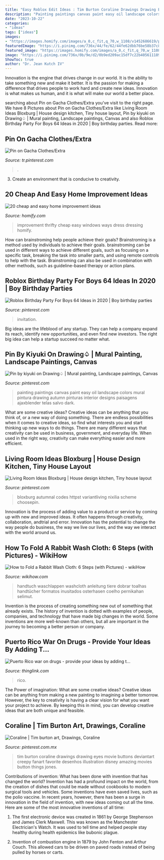 ```yaml
---
title: "Easy Roblox Edit Ideas : Tim Burton Coraline Drawings Drawing Eyes Movie Buttons Deviantart Creepy Fanart Favorite Desenhos Illustration Disney Amazing Movies Button Things Jones"
description: "Painting paintings canvas paint easy oil landscape colors mural pintura drawing autumn pinturas interior designs paisagens ajaxblender telas salvo dark"
date: "2023-10-22"
categories:
- "ideas"
tags: ["ideas"]
images:
- "https://images.homify.com/images/a_0,c_fit,q_70,w_1108/v1452686619/p/photo/image/1239515/MW_Art_chair/photos-by-i-homify.jpg"
featuredImage: "https://i.pinimg.com/736x/44/fe/62/44fe62dbb76be58b37c893d57ed1620a--tim-burton-drawings-tim-burton-art.jpg"
featured_image: "https://images.homify.com/images/a_0,c_fit,q_70,w_1108/v1452686619/p/photo/image/1239515/MW_Art_chair/photos-by-i-homify.jpg"
image: "https://i.pinimg.com/736x/0b/9e/d2/0b9ed209ac15df7c22b405611189377c.jpg"
ShowToc: true
author: "Dr. Jean Kutch IV"
---
```



Innovation is the engine that drives change in our world. It is the ability to take something new and make it better. It is the passion for making a difference that drives people to work hard and create new ideas. Innovation is what makes us human, and it is what will make our world a better place.

	

		
searching about Pin on Gacha Clothes/Extra you've visit to the right page. We have 8 Pictures about Pin on Gacha Clothes/Extra like Living Room Ideas Bloxburg | House design kitchen, Tiny house layout, Pin by kiyuki on Drawing♤ | Mural painting, Landscape paintings, Canvas and also Roblox Birthday Party For Boys 64 Ideas in 2020 | Boy birthday parties. Read more:
		
    
## Pin On Gacha Clothes/Extra

<img loading=lazy src="https://i.pinimg.com/736x/ad/3c/29/ad3c298c97d446fd21440e440243040d.jpg" onerror="this.onerror=null;this.src='https://tse4.mm.bing.net/th?id=OIP.HIuDqdeyrLntcAoCDBi56gHaMd&amp;pid=15.1';" alt="Pin on Gacha Clothes/Extra">

_Source: tr.pinterest.com_

>. 

	

3. Create an environment that is conducive to creativity.

    
## 20 Cheap And Easy Home Improvement Ideas

<img loading=lazy src="https://images.homify.com/images/a_0,c_fit,q_70,w_1108/v1452686619/p/photo/image/1239515/MW_Art_chair/photos-by-i-homify.jpg" onerror="this.onerror=null;this.src='https://tse4.mm.bing.net/th?id=OIP.klBplU8-v4SI6u7yvQLHRwHaK-&amp;pid=15.1';" alt="20 cheap and easy home improvement ideas">

_Source: homify.com_

>improvement thrifty cheap easy windows ways dress dressing homify. 

	

How can brainstroming help people achieve their goals?
Brainstroming is a method used by individuals to achieve their goals. brainstroming can be used in different ways to achieve different goals, such as focusing on a specific task, breaking the task into smaller parts, and using remote controls to help with the task. Brainstroming can also be used in combination with other methods, such as guideline-based therapy or action plans.

    
## Roblox Birthday Party For Boys 64 Ideas In 2020 | Boy Birthday Parties

<img loading=lazy src="https://i.pinimg.com/736x/ae/46/04/ae4604f8f6f49cf40b35e4cd56d65b3c.jpg" onerror="this.onerror=null;this.src='https://tse2.mm.bing.net/th?id=OIP.h6Nyec0VFoxhOEAzSN7oewAAAA&amp;pid=15.1';" alt="Roblox Birthday Party For Boys 64 Ideas in 2020 | Boy birthday parties">

_Source: pinterest.com_

>invitation. 

	

Big ideas are the lifeblood of any startup. They can help a company expand its reach, identify new opportunities, and even find new investors. The right big idea can help a startup succeed no matter what.

    
## Pin By Kiyuki On Drawing♤ | Mural Painting, Landscape Paintings, Canvas

<img loading=lazy src="https://i.pinimg.com/736x/0b/9e/d2/0b9ed209ac15df7c22b405611189377c.jpg" onerror="this.onerror=null;this.src='https://tse2.mm.bing.net/th?id=OIP.eLOLAGD77YBqnoXNfcm-DwHaJ4&amp;pid=15.1';" alt="Pin by kiyuki on Drawing♤ | Mural painting, Landscape paintings, Canvas">

_Source: pinterest.com_

>painting paintings canvas paint easy oil landscape colors mural pintura drawing autumn pinturas interior designs paisagens ajaxblender telas salvo dark. 

	

What are some creative ideas?
Creative ideas can be anything that you think of, or a new way of doing something. There are endless possibilities when it comes to creative ideas, so find what interests you and start thinking up new ways to do things. There are many different ways that creativity can be used in business, government, and everyday life. When used in the right way, creativity can make everything easier and more efficient.

    
## Living Room Ideas Bloxburg | House Design Kitchen, Tiny House Layout

<img loading=lazy src="https://i.pinimg.com/736x/cf/8c/b6/cf8cb6f98cd88bab36f84773c8a2ba77.jpg" onerror="this.onerror=null;this.src='https://tse2.mm.bing.net/th?id=OIP.u9qZO76Fs-oVyZ34Z6eUGwHaD2&amp;pid=15.1';" alt="Living Room Ideas Bloxburg | House design kitchen, Tiny house layout">

_Source: pinterest.com_

>bloxburg autumnal codes httpst variantliving nixilia scheme choosepin. 

	

Innovation is the process of adding value to a product or service by coming up with new and improved ideas. It often happens through creativity, collaboration, andtrial and error. Innovation has the potential to change the way people do business, the way we live our lives, and the way we interact with the world around us.

    
## How To Fold A Rabbit Wash Cloth: 6 Steps (with Pictures) - WikiHow

<img loading=lazy src="https://www.wikihow.com/images/1/12/Fold-a-Rabbit-Wash-Cloth-Intro.jpg" onerror="this.onerror=null;this.src='https://tse1.mm.bing.net/th?id=OIP.RWvEdd8ZyjldfNInEdRLegHaEK&amp;pid=15.1';" alt="How to Fold a Rabbit Wash Cloth: 6 Steps (with Pictures) - wikiHow">

_Source: wikihow.com_

>handtuch waschlappen washcloth anleitung tiere dobrar toalhas handtücher formatos inusitados osterhasen coelho pernikahan selimut. 

	

Invention is the process of creating something new out of something that already exists. The history of invention is dotted with examples of people, companies, and technology that have made big changes in the world. Some inventions are more well-known than others, but all are important in the journey to becoming a better person or company.

    
## Puerto Rico War On Drugs - Provide Your Ideas By Adding T...

<img loading=lazy src="https://cdn.thinglink.me/api/image/486219362269659137/1024/10/scaletowidth/0/0/1/1/false/true?wait=true" onerror="this.onerror=null;this.src='https://tse1.mm.bing.net/th?id=OIP.1omfSr4L9W9ubvvZxKb7EQHaE7&amp;pid=15.1';" alt="Puerto Rico war on drugs - provide your ideas by adding t...">

_Source: thinglink.com_

>rico. 

	

The Power of imagination: What are some creative ideas?
Creative ideas can be anything from making a new painting to imagining a better tomorrow. However, the key to creativity is having a clear vision for what you want your project to achieve. By keeping this in mind, you can develop creative ideas that are both unique and feasible.

    
## Coraline | Tim Burton Art, Drawings, Coraline

<img loading=lazy src="https://i.pinimg.com/736x/44/fe/62/44fe62dbb76be58b37c893d57ed1620a--tim-burton-drawings-tim-burton-art.jpg" onerror="this.onerror=null;this.src='https://tse2.mm.bing.net/th?id=OIP.q6nNxea3l8Wj1MZ1KaAjwgHaJ3&amp;pid=15.1';" alt="Coraline | Tim burton art, Drawings, Coraline">

_Source: pinterest.com.mx_

>tim burton coraline drawings drawing eyes movie buttons deviantart creepy fanart favorite desenhos illustration disney amazing movies button things jones. 

	

Contributions of invention: What has been done with invention that has changed the world?
Invention has had a profound impact on the world, from the creation of dishes that could be made without cookbooks to modern surgical tools and vehicles. Some inventions have even saved lives, such as the polio vaccine. In recent years, however, there has been a surge in innovation in the field of invention, with new ideas coming out all the time. Here are some of the most innovative inventions of all time:
1) The first electronic device was created in 1861 by George Stephenson and James Clerk Maxwell. This was known as the Manchester Electrician's Watch. It was used to tell time and helped people stay healthy during health epidemics like bubonic plague.

2) Invention of combustion engine in 1879 by John Fenton and Arthur Couch. This allowed cars to be driven on paved roads instead of being pulled by horses or carts.

